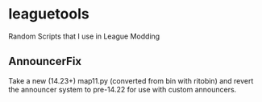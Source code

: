 # leaguetools
Random Scripts that I use in League Modding

## AnnouncerFix 
Take a new (14.23+) map11.py (converted from bin with ritobin) and revert the announcer system to pre-14.22 for use with custom announcers.
